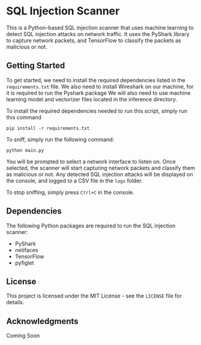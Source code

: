 # SQL Injection Scanner

This is a Python-based SQL injection scanner that uses machine learning to detect SQL injection attacks on network traffic. It uses the PyShark library to capture network packets, and TensorFlow to classify the packets as malicious or not.

## Getting Started

To get started, we need to install the required dependencies listed in the `requirements.txt` file. We also need to install Wireshark on our machine, for it is required to run the Pyshark package
We will also need to use machine learning model and vectorizer files located in the inference directory.

To install the required dependencies needed to run this script, simply run this command

`pip install -r requirements.txt` 

To sniff, simply run the following command:

`python main.py` 

You will be prompted to select a network interface to listen on. Once selected, the scanner will start capturing network packets and classify them as malicious or not. Any detected SQL injection attacks will be displayed on the console, and logged to a CSV file in the `logs` folder.

To stop sniffing, simply press `Ctrl+C` in the console.

## Dependencies

The following Python packages are required to run the SQL injection scanner:

- PyShark
- netifaces
- TensorFlow
- pyfiglet

## License

This project is licensed under the MIT License - see the `LICENSE` file for details.

## Acknowledgments

Coming Soon
